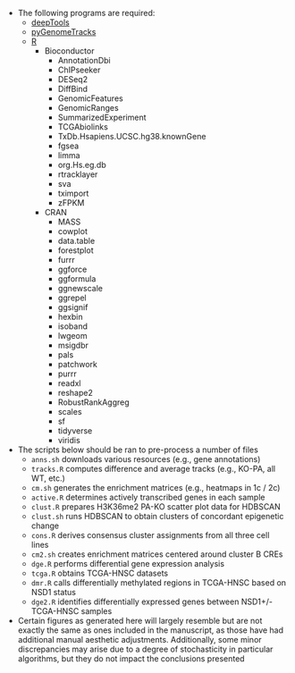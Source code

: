 * The following programs are required:
  * [deepTools](https://github.com/deeptools/deepTools)
  * [pyGenomeTracks](https://github.com/deeptools/pyGenomeTracks)
  * [R](https://cran.r-project.org/)
    * Bioconductor
      * AnnotationDbi
      * ChIPseeker
      * DESeq2
      * DiffBind
      * GenomicFeatures
      * GenomicRanges
      * SummarizedExperiment
      * TCGAbiolinks
      * TxDb.Hsapiens.UCSC.hg38.knownGene
      * fgsea
      * limma
      * org.Hs.eg.db
      * rtracklayer
      * sva
      * tximport
      * zFPKM
    * CRAN
      * MASS
      * cowplot
      * data.table
      * forestplot
      * furrr
      * ggforce
      * ggformula
      * ggnewscale
      * ggrepel
      * ggsignif
      * hexbin
      * isoband
      * lwgeom
      * msigdbr
      * pals
      * patchwork
      * purrr
      * readxl
      * reshape2
      * RobustRankAggreg
      * scales
      * sf
      * tidyverse
      * viridis
* The scripts below should be ran to pre-process a number of files 
  * `anns.sh` downloads various resources (e.g., gene annotations)
  * `tracks.R` computes difference and average tracks (e.g., KO-PA, all WT, etc.)
  * `cm.sh` generates the enrichment matrices (e.g., heatmaps in 1c / 2c)
  * `active.R` determines actively transcribed genes in each sample
  * `clust.R` prepares H3K36me2 PA-KO scatter plot data for HDBSCAN
  * `clust.sh` runs HDBSCAN to obtain clusters of concordant epigenetic change
  * `cons.R` derives consensus cluster assignments from all three cell lines
  * `cm2.sh` creates enrichment matrices centered around cluster B CREs
  * `dge.R` performs differential gene expression analysis
  * `tcga.R` obtains TCGA-HNSC datasets
  * `dmr.R` calls differentially methylated regions in TCGA-HNSC based on NSD1 status
  * `dge2.R` identifies differentially expressed genes between NSD1+/- TCGA-HNSC samples
* Certain figures as generated here will largely resemble but are not exactly the same as ones included in the manuscript, as those have had additional manual aesthetic adjustments. Additionally, some minor discrepancies may arise due to a degree of stochasticity in particular algorithms, but they do not impact the conclusions presented
